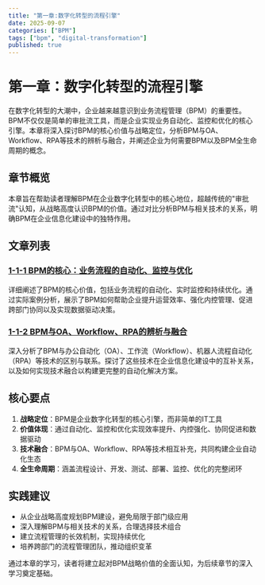 ```yaml
---
title: "第一章:数字化转型的流程引擎"
date: 2025-09-07
categories: ["BPM"]
tags: ["bpm", "digital-transformation"]
published: true
---
```

# 第一章：数字化转型的流程引擎

在数字化转型的大潮中，企业越来越意识到业务流程管理（BPM）的重要性。BPM不仅仅是简单的审批流工具，而是企业实现业务自动化、监控和优化的核心引擎。本章将深入探讨BPM的核心价值与战略定位，分析BPM与OA、Workflow、RPA等技术的辨析与融合，并阐述企业为何需要BPM以及BPM全生命周期的概念。

## 章节概览

本章旨在帮助读者理解BPM在企业数字化转型中的核心地位，超越传统的"审批流"认知，从战略高度认识BPM的价值。通过对比分析BPM与相关技术的关系，明确BPM在企业信息化建设中的独特作用。

## 文章列表

### [1-1-1 BPM的核心：业务流程的自动化、监控与优化](1-1-1-bpm-core-automation-monitoring-optimization.md)
详细阐述了BPM的核心价值，包括业务流程的自动化、实时监控和持续优化。通过实际案例分析，展示了BPM如何帮助企业提升运营效率、强化内控管理、促进跨部门协同以及实现数据驱动决策。

### [1-1-2 BPM与OA、Workflow、RPA的辨析与融合](1-1-2-bpm-oa-workflow-rpa-discrimination-fusion.md)
深入分析了BPM与办公自动化（OA）、工作流（Workflow）、机器人流程自动化（RPA）等技术的区别与联系。探讨了这些技术在企业信息化建设中的互补关系，以及如何实现技术融合以构建更完整的自动化解决方案。

## 核心要点

1. **战略定位**：BPM是企业数字化转型的核心引擎，而非简单的IT工具
2. **价值体现**：通过自动化、监控和优化实现效率提升、内控强化、协同促进和数据驱动
3. **技术融合**：BPM与OA、Workflow、RPA等技术相互补充，共同构建企业自动化生态
4. **全生命周期**：涵盖流程设计、开发、测试、部署、监控、优化的完整闭环

## 实践建议

- 从企业战略高度规划BPM建设，避免局限于部门级应用
- 深入理解BPM与相关技术的关系，合理选择技术组合
- 建立流程管理的长效机制，实现持续优化
- 培养跨部门的流程管理团队，推动组织变革

通过本章的学习，读者将建立起对BPM战略价值的全面认知，为后续章节的深入学习奠定基础。